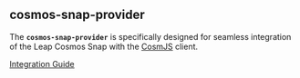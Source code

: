 ## **cosmos-snap-provider**

The **`cosmos-snap-provider`** is specifically designed for seamless integration of the Leap Cosmos Snap with the [CosmJS](https://github.com/cosmos/cosmjs) client.


[Integration Guide](https://docs.leapwallet.io/cosmos/leap-metamask-snap/integrating-snaps/cosmos-snap-provider)
